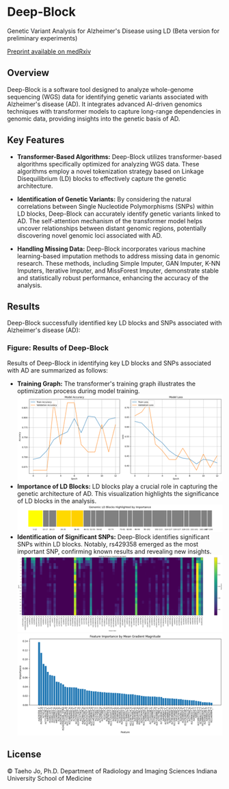 # Deep-Block 
Genetic Variant Analysis for Alzheimer's Disease using LD (Beta version for preliminary experiments) 

[Preprint available on medRxiv](https://www.medrxiv.org/content/10.1101/2024.09.19.24313993v1)

## Overview

Deep-Block is a software tool designed to analyze whole-genome sequencing (WGS) data for identifying genetic variants associated with Alzheimer's disease (AD). It integrates advanced AI-driven genomics techniques with transformer models to capture long-range dependencies in genomic data, providing insights into the genetic basis of AD.

## Key Features

- **Transformer-Based Algorithms:** Deep-Block utilizes transformer-based algorithms specifically optimized for analyzing WGS data. These algorithms employ a novel tokenization strategy based on Linkage Disequilibrium (LD) blocks to effectively capture the genetic architecture.
  
- **Identification of Genetic Variants:** By considering the natural correlations between Single Nucleotide Polymorphisms (SNPs) within LD blocks, Deep-Block can accurately identify genetic variants linked to AD. The self-attention mechanism of the transformer model helps uncover relationships between distant genomic regions, potentially discovering novel genomic loci associated with AD.

- **Handling Missing Data:** Deep-Block incorporates various machine learning-based imputation methods to address missing data in genomic research. These methods, including Simple Imputer, GAN Imputer, K-NN Imputers, Iterative Imputer, and MissForest Imputer, demonstrate stable and statistically robust performance, enhancing the accuracy of the analysis.

## Results

Deep-Block successfully identified key LD blocks and SNPs associated with Alzheimer's disease (AD):

### Figure: Results of Deep-Block

Results of Deep-Block in identifying key LD blocks and SNPs associated with AD are summarized as follows:

- **Training Graph:** The transformer's training graph illustrates the optimization process during model training.
  ![Deep-Block Results1](training.png)
- **Importance of LD Blocks:** LD blocks play a crucial role in capturing the genetic architecture of AD. This visualization highlights the significance of LD blocks in the analysis.
  ![Deep-Block Results2](ld.png)
- **Identification of Significant SNPs:** Deep-Block identifies significant SNPs within LD blocks. Notably, rs429358 emerged as the most important SNP, confirming known results and revealing new insights.
  ![Deep-Block Results3](hm.png)
  ![Deep-Block Results4](rs_top.png)

## License

© Taeho Jo, Ph.D.
Department of Radiology and Imaging Sciences
Indiana University School of Medicine
